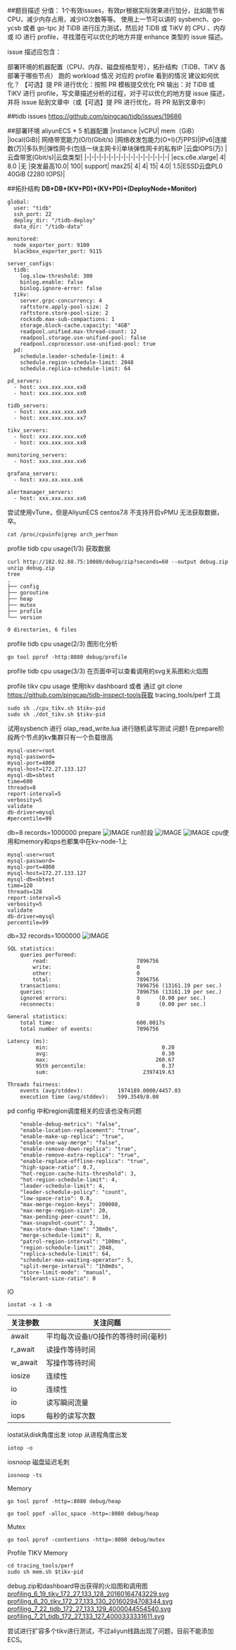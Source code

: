 ##题目描述
分值： 1个有效issues，有效pr根据实际效果进行加分，比如能节省CPU，减少内存占用，减少IO次数等等。
使用上一节可以讲的 sysbench、go-ycsb 或者 go-tpc 对 TiDB 进行压力测试，然后对 TiDB 或 TiKV 的 CPU 、内存或 IO 进行 profile，寻找潜在可以优化的地方并提 enhance 类型的 issue 描述。

issue 描述应包含：

部署环境的机器配置（CPU、内存、磁盘规格型号），拓扑结构（TiDB、TiKV 各部署于哪些节点）
跑的 workload 情况
对应的 profile 看到的情况
建议如何优化？
【可选】提 PR 进行优化：按照 PR 模板提交优化 PR
输出：对 TiDB 或 TiKV 进行 profile，写文章描述分析的过程，对于可以优化的地方提 issue 描述，并将 issue 贴到文章中（或【可选】提 PR 进行优化，将 PR 贴到文章中）

##tidb issues
https://github.com/pingcap/tidb/issues/19686

##部署环境 
aliyunECS * 5 
机器配置
|instance	|vCPU|	mem（GiB）	|local(GiB)|	网络带宽能力(O/I)(Gbit/s)	|网络收发包能力(O+I)(万PPS)|IPv6|连接数(万)|多队列|弹性网卡(包括一块主网卡)|单块弹性网卡的私有IP	|云盘IOPS(万)	|云盘带宽(Gbit/s)|云盘类型|
|-|-|-|-|-|-|-|-|-|-|-|-|-|-|-|-|-|
|ecs.c6e.xlarge|	4|	8.0	|无	|突发最高10.0|	100|	support|	max25|	4|	4|	15|	4.0|	1.5|ESSD云盘PL0 40GiB (2280 IOPS)|

##拓扑结构
**DB+DB+(KV+PD)+(KV+PD)+(DeployNode+Monitor)**
```
global:
  user: "tidb"
  ssh_port: 22
  deploy_dir: "/tidb-deploy"
  data_dir: "/tidb-data"

monitored:
  node_exporter_port: 9100
  blackbox_exporter_port: 9115

server_configs:
  tidb:
    log.slow-threshold: 300
    binlog.enable: false
    binlog.ignore-error: false
  tikv:
    server.grpc-concurrency: 4
    raftstore.apply-pool-size: 2
    raftstore.store-pool-size: 2
    rocksdb.max-sub-compactions: 1
    storage.block-cache.capacity: "4GB"
    readpool.unified.max-thread-count: 12
    readpool.storage.use-unified-pool: false
    readpool.coprocessor.use-unified-pool: true
  pd:
    schedule.leader-schedule-limit: 4
    schedule.region-schedule-limit: 2048
    schedule.replica-schedule-limit: 64

pd_servers:
  - host: xxx.xxx.xxx.xx8
  - host: xxx.xxx.xxx.xx0

tidb_servers:
  - host: xxx.xxx.xxx.xx9
  - host: xxx.xxx.xxx.xx7

tikv_servers:
  - host: xxx.xxx.xxx.xx0
  - host: xxx.xxx.xxx.xx8

monitoring_servers:
  - host: xxx.xxx.xxx.xx6

grafana_servers:
  - host: xxx.xx.xxx.xx6

alertmanager_servers:
  - host: xxx.xxx.xxx.xx6
```

尝试使用vTune，但是AliyunECS centos7.8 不支持开启vPMU 无法获取数据，卒。
```
cat /proc/cpuinfo|grep arch_perfmon
```

profile tidb cpu usage(1/3) 获取数据
```
curl http://182.92.88.75:10080/debug/zip?seconds=60 --output debug.zip
unzip debug.zip
tree
.
├── config
├── goroutine
├── heap
├── mutex
├── profile
└── version

0 directories, 6 files
```

profile tidb cpu usage(2/3) 图形化分析
```
go tool pprof -http:8080 debug/profile
```
profile tidb cpu usage(3/3)
在页面中可以查看调用的svg关系图和火焰图

profile tikv cpu usage 
使用tikv dashboard 或者 通过 git clone https://github.com/pingcap/tidb-inspect-tools获取 tracing_tools/perf 工具
```
sudo sh ./cpu_tikv.sh $tikv-pid
sudo sh ./dot_tikv.sh $tikv-pid
```
试用sysbench 进行 olap_read_write.lua 进行随机读写测试
问题1 在prepare阶段两个节点的kv集群只有一个负载很高

```
mysql-user=root
mysql-password=
mysql-port=4000
mysql-host=172.27.133.127
mysql-db=sbtest
time=600
threads=8
report-interval=5
verbosity=5
validate
db-driver=mysql
#percentile=99
```
db=8 records=1000000
prepare
![IMAGE](https://github.com/SailerNote/High-Performance-TiDB-StudyPlan/blob/master/week2/resources/5F211CDD464100348A33EBD25C2E7E44.jpg)
run阶段 
![IMAGE](https://github.com/SailerNote/High-Performance-TiDB-StudyPlan/blob/master/week2/resources/09B745DF57C1829CFE068B7FA1DB9AC0.jpg)
![IMAGE](https://github.com/SailerNote/High-Performance-TiDB-StudyPlan/blob/master/week2/resources/045668831F7A242F1797EB83D47424AB.jpg)
cpu使用和memory和qps也都集中在kv-node-1上

```
mysql-user=root
mysql-password=
mysql-port=4000
mysql-host=172.27.133.127
mysql-db=sbtest
time=120
threads=128
report-interval=5
verbosity=5
validate
db-driver=mysql
percentile=99
```
db=32 records=1000000 
![IMAGE](https://github.com/SailerNote/High-Performance-TiDB-StudyPlan/blob/master/week2/resources/CD04CA0797C0FFA2B479E63F8F43221C.jpg)

```
SQL statistics:
    queries performed:
        read:                            7896756
        write:                           0
        other:                           0
        total:                           7896756
    transactions:                        7896756 (13161.19 per sec.)
    queries:                             7896756 (13161.19 per sec.)
    ignored errors:                      0      (0.00 per sec.)
    reconnects:                          0      (0.00 per sec.)

General statistics:
    total time:                          600.0017s
    total number of events:              7896756

Latency (ms):
         min:                                    0.20
         avg:                                    0.30
         max:                                  260.67
         95th percentile:                        0.37
         sum:                              2397419.63

Threads fairness:
    events (avg/stddev):           1974189.0000/4457.03
    execution time (avg/stddev):   599.3549/0.00
```
pd config 中和region调度相关的应该也没有问题
```
    "enable-debug-metrics": "false",
    "enable-location-replacement": "true",
    "enable-make-up-replica": "true",
    "enable-one-way-merge": "false",
    "enable-remove-down-replica": "true",
    "enable-remove-extra-replica": "true",
    "enable-replace-offline-replica": "true",
    "high-space-ratio": 0.7,
    "hot-region-cache-hits-threshold": 3,
    "hot-region-schedule-limit": 4,
    "leader-schedule-limit": 4,
    "leader-schedule-policy": "count",
    "low-space-ratio": 0.8,
    "max-merge-region-keys": 200000,
    "max-merge-region-size": 20,
    "max-pending-peer-count": 16,
    "max-snapshot-count": 3,
    "max-store-down-time": "30m0s",
    "merge-schedule-limit": 8,
    "patrol-region-interval": "100ms",
    "region-schedule-limit": 2048,
    "replica-schedule-limit": 64,
    "scheduler-max-waiting-operator": 5,
    "split-merge-interval": "1h0m0s",
    "store-limit-mode": "manual",
    "tolerant-size-ratio": 0
```


IO
```
iostat -x 1 -m 
```
|关注参数|关注问题|
|-|-|
|await|平均每次设备I/O操作的等待时间(毫秒)|
|r_await|读操作等待时间|
|w_await|写操作等待时间|
|iosize|连续性|
|io|连续性|
|io|读写瞬间流量|
|iops|每秒的读写次数|

iostat从disk角度出发
iotop 从进程角度出发
```
iotop -o
```
iosnoop 磁盘延迟毛刺
```
iosnoop -ts
```

Memory
```
go tool pprof -http=:8080 debug/heap
```
```
go tool ppof -alloc_space -http=:8080 debug/heap
```
Mutex
```
go tool pprof -contentions -http=:8080 debug/mutex
```

Profile TIKV Memory
```
cd tracing_tools/perf
sudo sh mem.sh $tikv-pid
```

debug.zip和dashboard导出获得的火焰图和调用图
[profiling_6_19_tikv_172_27_133_128_20160164743229.svg](https://github.com/SailerNote/High-Performance-TiDB-StudyPlan/blob/master/week2/resources/D4B209A5ABE4D23FAD23A7131387BD78.svg)
[profiling_6_20_tikv_172_27_133_130_20160294708344.svg](https://github.com/SailerNote/High-Performance-TiDB-StudyPlan/blob/master/week2/resources/30A528A7F1AA4F31D49AD91A6C39A570.svg)
[profiling_7_22_tidb_172_27_133_129_4000044554540.svg](https://github.com/SailerNote/High-Performance-TiDB-StudyPlan/blob/master/week2/resources/DE17C85BF2FEF1025759DE1291170E90.svg)
[profiling_7_21_tidb_172_27_133_127_4000333331611.svg](https://github.com/SailerNote/High-Performance-TiDB-StudyPlan/blob/master/week2/resources/29D7729DD734FB3B9D396385D4020FBF.svg)


尝试进行扩容多个tikv进行测试，不过aliyun线路出现了问题，目前不能添加ECS。




